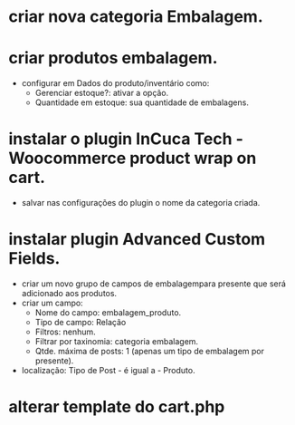 # criar nova categoria Embalagem.
# criar produtos embalagem.
 - configurar em Dados do produto/inventário como:
   - Gerenciar estoque?: ativar a opção.
   - Quantidade em estoque: sua quantidade de embalagens.
# instalar o plugin InCuca Tech - Woocommerce product wrap on cart.
 - salvar nas configurações do plugin o nome da categoria criada.
# instalar plugin Advanced Custom Fields.
 - criar um novo grupo de campos de embalagempara presente que será adicionado aos produtos.
 - criar um campo:
   - Nome do campo: embalagem_produto.
   - Tipo de campo: Relação
   - Filtros: nenhum.
   - Filtrar por taxinomia: categoria embalagem.
   - Qtde. máxima de posts: 1 (apenas um tipo de embalagem por presente).
 - localização: Tipo de Post - é igual a - Produto.
# alterar template do cart.php